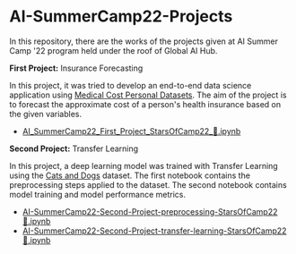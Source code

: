 # AI-SummerCamp22-Projects

In this repository, there are the works of the projects given at AI Summer Camp '22 program held under the roof of Global AI Hub.

**First Project:** Insurance Forecasting

In this project, it was tried to develop an end-to-end data science application using [Medical Cost Personal Datasets](https://www.kaggle.com/datasets/mirichoi0218/insurance). The aim of the project is to forecast the approximate cost of a person's health insurance based on the given variables.

- [AI_SummerCamp22_First_Project_StarsOfCamp22_🌟.ipynb](https://github.com/genchandenur/AI-SummerCamp22-Projects/blob/main/AI_SummerCamp22_First_Project_StarsOfCamp22_%F0%9F%8C%9F.ipynb)

**Second Project:** Transfer Learning

In this project, a deep learning model was trained with Transfer Learning using the [Cats and Dogs](https://www.microsoft.com/en-us/download/details.aspx?id=54765) dataset. The first notebook contains the preprocessing steps applied to the dataset. The second notebook contains model training and model performance metrics.

- [AI-SummerCamp22-Second-Project-preprocessing-StarsOfCamp22 🌟.ipynb]()
- [AI-SummerCamp22-Second-Project-transfer-learning-StarsOfCamp22 🌟.ipynb]()
